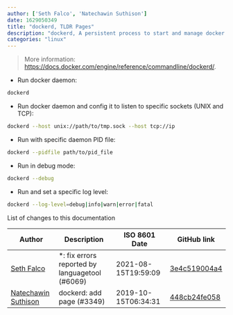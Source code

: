 ```yaml
---
author: ['Seth Falco', 'Natechawin Suthison']
date: 1629050349
title: "dockerd, TLDR Pages"
description: "dockerd, A persistent process to start and manage docker containers."
categories: "linux"
---
```

> More information: <https://docs.docker.com/engine/reference/commandline/dockerd/>.

- Run docker daemon:

```bash
dockerd
```

- Run docker daemon and config it to listen to specific sockets (UNIX and TCP):

```bash
dockerd --host unix://path/to/tmp.sock --host tcp://ip
```

- Run with specific daemon PID file:

```bash
dockerd --pidfile path/to/pid_file
```

- Run in debug mode:

```bash
dockerd --debug
```

- Run and set a specific log level:

```bash
dockerd --log-level=debug|info|warn|error|fatal
```
List of changes to this documentation


Author | Description | ISO 8601 Date | GitHub link
------|-----|-----|-----
[Seth Falco](mailto:seth@falco.fun) | *: fix errors reported by languagetool (#6069) | 2021-08-15T19:59:09 | [3e4c519004a4](https://github.com/tldr-pages/tldr/commit/3e4c519004a471c861cdc609fd7239ee3355671c)
[Natechawin Suthison](mailto:natechawin@gmail.com) | dockerd: add page (#3349) | 2019-10-15T06:34:31 | [448cb24fe058](https://github.com/tldr-pages/tldr/commit/448cb24fe0585ec438a890b97219558d946b1231)

